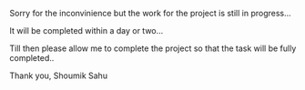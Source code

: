Sorry for the inconvinience but the work for the project is still in progress...

It will be completed within a day or two...

Till then please allow me to complete the project so that the task will be fully completed..

Thank you,
Shoumik Sahu
